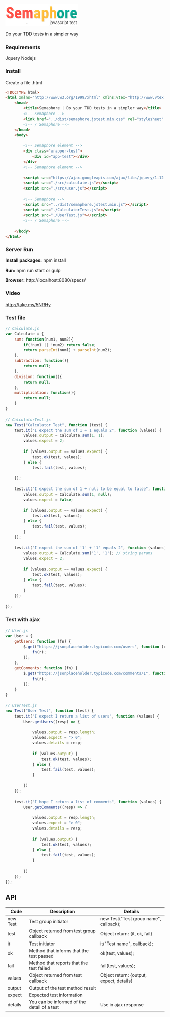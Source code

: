 ![Screenshot](logo.jpg)

Do your TDD tests in a simpler way

### Requirements
Jquery
Nodejs

### Install
Create a file .html
``` html 
<!DOCTYPE html>
<html xmlns="http://www.w3.org/1999/xhtml" xmlns:vtex="http://www.vtex.com.br/2009/vtex-common" xmlns:vtex.cmc="http://www.vtex.com.br/2009/vtex-commerce" lang="pt-BR">
	<head>
		<title>Semaphore | Do your TDD tests in a simpler way</title>
		<!-- Semaphore -->
		<link href="../dist/semaphore.jstest.min.css" rel="stylesheet" type="text/css" />
		<!-- / Semaphore -->
	</head>
	<body>
		
		<!-- Semaphore element -->
		<div class="wrapper-test">
			<div id="app-test"></div>		
		</div>
		<!-- Semaphore element -->

		<script src="https://ajax.googleapis.com/ajax/libs/jquery/1.12.4/jquery.min.js"></script>
		<script src="./src/calculate.js"></script>
		<script src="./src/user.js"></script>

		<!-- Semaphore -->
		<script src="../dist/semaphore.jstest.min.js"></script>
		<script src="./CalculatorTest.js"></script>
		<script src="./UserTest.js"></script>
		<!-- / Semaphore -->

	</body>
</html>
```

### Server Run
**Install packages:**
npm install

**Run:**
npm run start or gulp

**Browser:**
http://localhost:8080/specs/

### Video
http://take.ms/5NRHy

### Test file

```javascript
// Calculate.js
var Calculate = {
	sum: function(num1, num2){
		if(!num1 || !num2) return false;
		return parseInt(num1) + parseInt(num2);
	},
	subtraction: function(){
		return null;
	},
	division: function(){
		return null;
	},
	multiplication: function(){
		return null;
	}
}

// CalculatorTest.js
new Test("Calculator Test", function (test) {
    test.it("I expect the sum of 1 + 1 equals 2", function (values) {
        values.output = Calculate.sum(1, 1);
        values.expect = 2;

        if (values.output == values.expect) {
            test.ok(test, values);
        } else {
            test.fail(test, values);
        
    });

    test.it("I expect the sum of 1 + null to be equal to false", function (values) {
        values.output = Calculate.sum(1, null);
        values.expect = false;

        if (values.output == values.expect) {
            test.ok(test, values);
        } else {
            test.fail(test, values);
        }
    });

    test.it("I expect the sum of '1' + '1' equals 2", function (values) {
        values.output = Calculate.sum('1', '1'); // string params
        values.expect = 2;

        if (values.output == values.expect) {
            test.ok(test, values);
        } else {
            test.fail(test, values);
        }
    });

});

```

### Test with ajax

```javascript
// User.js
var User = {
    getUsers: function (fn) {
        $.get("https://jsonplaceholder.typicode.com/users", function (r) {
            fn(r);
        });
    },
    getComments: function (fn) {
        $.get("https://jsonplaceholder.typicode.com/comments/1", function (r) {
            fn(r);
        });
    }
}

// UserTest.js
new Test("User Test", function (test) {
    test.it("I expect I return a list of users", function (values) {
        User.getUsers((resp) => {
        
            values.output = resp.length;
            values.expect = "> 0";
            values.details = resp;

            if (values.output) {
                test.ok(test, values);
            } else {
                test.fail(test, values);
            }
            
        })
    });

    test.it("I hope I return a list of comments", function (values) {
        User.getComments((resp) => {
        
            values.output = resp.length;
            values.expect = "> 0";
            values.details = resp;

            if (values.output) {
                test.ok(test, values);
            } else {
                test.fail(test, values);
            }
            
        })
    });
});

```

## API

Code | Description | Details
--- | --- | --
new Test | Test group initiator | new Test("Test group name", callback);
test | Object returned from test group callback | Object return: {it, ok, fail}
it | Test initiator | it("Test name", callback);
ok | Method that informs that the test passed | ok(test, values);
fail | Method that reports that the test failed | fail(test, values);
values | Object returned from test callback | Object return: {output, expect, details}
output | Output of the test method result | 
expect | Expected test information | 
details | You can be informed of the detail of a test | Use in ajax response
